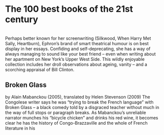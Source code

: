 # The 100 best books of the 21st century

\
Perhaps better known for her screenwriting (Silkwood, When Harry Met Sally, Heartburn), Ephron’s brand of smart theatrical humour is on best display in her essays. Confiding and self-deprecating, she has a way of always managing to sound like your best friend – even when writing about her apartment on New York’s Upper West Side. This wildly enjoyable collection includes her droll observations about ageing, vanity – and a scorching appraisal of Bill Clinton.

## Broken Glass

by Alain Mabanckou (2005), translated by Helen Stevenson (2009)
The Congolese writer says he was “trying to break the French language” with Broken Glass – a black comedy told by a disgraced teacher without much in the way of full stops or paragraph breaks. As Mabanckou’s unreliable narrator munches his “bicycle chicken” and drinks his red wine, it becomes clear he has the history of Congo-Brazzaville and the whole of French literature in his
